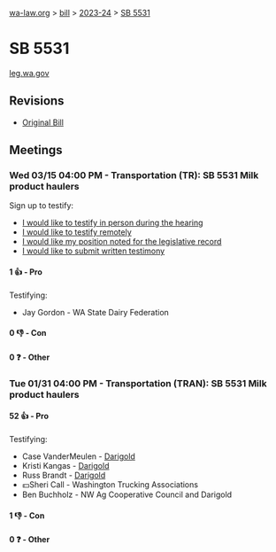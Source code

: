 [wa-law.org](/) > [bill](/bill/) > [2023-24](/bill/2023-24/) > [SB 5531](/bill/2023-24/sb/5531/)

# SB 5531
[leg.wa.gov](https://app.leg.wa.gov/billsummary?BillNumber=5531&Year=2023&Initiative=false)

## Revisions
* [Original Bill](1/)

## Meetings
### Wed 03/15 04:00 PM - Transportation (TR): SB 5531 Milk product haulers
Sign up to testify:
* [I would like to testify in person during the hearing](https://app.leg.wa.gov/csi/Testifier/Add?chamber=House&mId=30959&aId=153064&caId=22079&tId=1)
* [I would like to testify remotely](https://app.leg.wa.gov/csi/Testifier/Add?chamber=House&mId=30959&aId=153064&caId=22079&tId=2)
* [I would like my position noted for the legislative record](https://app.leg.wa.gov/csi/Testifier/Add?chamber=House&mId=30959&aId=153064&caId=22079&tId=3)
* [I would like to submit written testimony](https://app.leg.wa.gov/csi/Testifier/Add?chamber=House&mId=30959&aId=153064&caId=22079&tId=4)

#### 1 👍 - Pro
Testifying:
* Jay Gordon - WA State Dairy Federation

#### 0 👎 - Con

#### 0 ❓ - Other

### Tue 01/31 04:00 PM - Transportation (TRAN): SB 5531 Milk product haulers
#### 52 👍 - Pro
Testifying:
* Case VanderMeulen - [Darigold](/org/darigold/)
* Kristi Kangas - [Darigold](/org/darigold/)
* Russ Brandt - [Darigold](/org/darigold/)
* 💵Sheri Call - Washington Trucking Associations
* Ben Buchholz - NW Ag Cooperative Council and Darigold

#### 1 👎 - Con

#### 0 ❓ - Other
